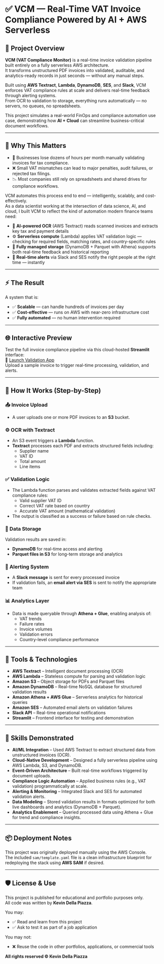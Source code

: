 # ✅ VCM — Real-Time VAT Invoice Compliance Powered by AI + AWS Serverless

## 📌 Project Overview

**VCM (VAT Compliance Monitor)** is a real-time invoice validation pipeline built entirely on a fully serverless AWS architecture.  
It transforms unstructured PDF invoices into validated, auditable, and analytics-ready records in just seconds — without any manual steps.  

Built using **AWS Textract**, **Lambda**, **DynamoDB**, **SES**, and **Slack**, VCM enforces VAT compliance rules at scale and delivers real-time feedback through alerting systems.  
From OCR to validation to storage, everything runs automatically — no servers, no queues, no spreadsheets.  

This project simulates a real-world FinOps and compliance automation use case, demonstrating how **AI + Cloud** can streamline business-critical document workflows.

---

## 🎯 Why This Matters

- 💸 Businesses lose dozens of hours per month manually validating invoices for tax compliance.  
- ❌ Small VAT mismatches can lead to major penalties, audit failures, or rejected tax filings.  
- 📉 Most companies still rely on spreadsheets and shared drives for compliance workflows.  

VCM automates this process end to end — intelligently, scalably, and cost-effectively.  
As a data scientist working at the intersection of data science, AI, and cloud, I built VCM to reflect the kind of automation modern finance teams need:

- 🧠 **AI-powered OCR** (AWS Textract) reads scanned invoices and extracts key tax and payment details  
- ⚙️ **Serverless compute** (Lambda) applies VAT validation logic — checking for required fields, matching rates, and country-specific rules  
- 💾 **Fully managed storage** (DynamoDB + Parquet with Athena) supports both real-time feedback and historical reporting  
- 🔔 **Real-time alerts** via Slack and SES notify the right people at the right time — instantly  

---

## ⚡ The Result

A system that is:
- ✅ **Scalable** — can handle hundreds of invoices per day  
- ✅ **Cost-effective** — runs on AWS with near-zero infrastructure cost  
- ✅ **Fully automated** — no human intervention required  

---

## 🌐 Interactive Preview

Test the full invoice compliance pipeline via this cloud-hosted **Streamlit** interface:  
🔗 [Launch Validation App](https://vat-compliance-monitor-lfentssvkbaggt5qrfekkb.streamlit.app/)  
Upload a sample invoice to trigger real-time processing, validation, and alerts.

---

## 🚀 How It Works (Step-by-Step)

### 📤 Invoice Upload
- A user uploads one or more PDF invoices to an **S3** bucket.

### ⚙️ OCR with Textract
- An S3 event triggers a **Lambda** function.  
- **Textract** processes each PDF and extracts structured fields including:
  - Supplier name  
  - VAT ID  
  - Total amount  
  - Line items  

### ✅ Validation Logic
- The Lambda function parses and validates extracted fields against VAT compliance rules:
  - Valid supplier VAT ID  
  - Correct VAT rate based on country  
  - Accurate VAT amount (mathematical validation)  
- The output is classified as a success or failure based on rule checks.

### 💾 Data Storage
Validation results are saved in:
- **DynamoDB** for real-time access and alerting  
- **Parquet files in S3** for long-term storage and analytics  

### 🔔 Alerting System
- A **Slack message** is sent for every processed invoice  
- If validation fails, an **email alert via SES** is sent to notify the appropriate team  

### 📊 Analytics Layer
- Data is made queryable through **Athena + Glue**, enabling analysis of:
  - VAT trends  
  - Failure rates  
  - Invoice volumes  
  - Validation errors  
  - Country-level compliance performance  

---

## 🔧 Tools & Technologies

- **AWS Textract** – Intelligent document processing (OCR)  
- **AWS Lambda** – Stateless compute for parsing and validation logic  
- **Amazon S3** – Object storage for PDFs and Parquet files  
- **Amazon DynamoDB** – Real-time NoSQL database for structured validation results  
- **Amazon Athena + AWS Glue** – Serverless analytics for historical queries  
- **Amazon SES** – Automated email alerts on validation failures  
- **Slack API** – Real-time operational notifications  
- **Streamlit** – Frontend interface for testing and demonstration  

---

## 🧠 Skills Demonstrated

- **AI/ML Integration** – Used AWS Textract to extract structured data from unstructured invoices (OCR).  
- **Cloud-Native Development** – Designed a fully serverless pipeline using AWS Lambda, S3, and DynamoDB.  
- **Event-Driven Architecture** – Built real-time workflows triggered by document uploads.  
- **Compliance Logic Automation** – Applied business rules (e.g., VAT validation) programmatically at scale.  
- **Alerting & Monitoring** – Integrated Slack and SES for automated validation alerts.  
- **Data Modeling** – Stored validation results in formats optimized for both live dashboards and analytics (DynamoDB + Parquet).  
- **Analytics Enablement** – Queried processed data using Athena + Glue for trend and compliance insights.  

---

## 📦 Deployment Notes

This project was originally deployed manually using the AWS Console.  
The included `sam/template.yaml` file is a clean infrastructure blueprint for redeploying the stack using **AWS SAM** if desired.

---

## 🛡️ License & Use

This project is published for educational and portfolio purposes only.  
All code was written by **Kevin Della Piazza**.

You may:
- ✅ Read and learn from this project  
- ✅ Ask to test it as part of a job application  

You may not:
- ❌ Reuse the code in other portfolios, applications, or commercial tools  

**All rights reserved © Kevin Della Piazza**
